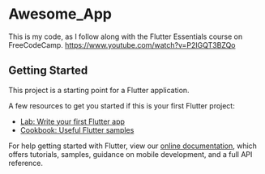 # Awesome_App

This is my code, as I follow along with the Flutter Essentials course on
FreeCodeCamp.
https://www.youtube.com/watch?v=P2IGQT3BZQo

## Getting Started

This project is a starting point for a Flutter application.

A few resources to get you started if this is your first Flutter project:

- [Lab: Write your first Flutter app](https://flutter.dev/docs/get-started/codelab)
- [Cookbook: Useful Flutter samples](https://flutter.dev/docs/cookbook)

For help getting started with Flutter, view our
[online documentation](https://flutter.dev/docs), which offers tutorials,
samples, guidance on mobile development, and a full API reference.
